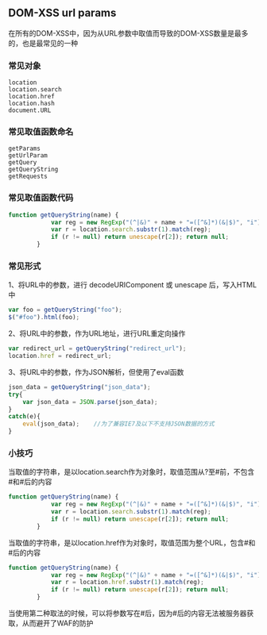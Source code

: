 ## DOM-XSS url params

在所有的DOM-XSS中，因为从URL参数中取值而导致的DOM-XSS数量是最多的，也是最常见的一种

### 常见对象
```
location
location.search
location.href
location.hash
document.URL
```

### 常见取值函数命名
```
getParams
getUrlParam
getQuery
getQueryString
getRequests
```

### 常见取值函数代码
```javascript
function getQueryString(name) {
            var reg = new RegExp("(^|&)" + name + "=([^&]*)(&|$)", "i");
            var r = location.search.substr(1).match(reg);
            if (r != null) return unescape(r[2]); return null;
        }
```

### 常见形式
1、将URL中的参数，进行 decodeURIComponent 或 unescape 后，写入HTML中
```javascript
var foo = getQueryString("foo");
$("#foo").html(foo);
```

2、将URL中的参数，作为URL地址，进行URL重定向操作
```javascript
var redirect_url = getQueryString("redirect_url");
location.href = redirect_url;
```

3、将URL中的参数，作为JSON解析，但使用了eval函数
```javascript
json_data = getQueryString("json_data");
try{
	var json_data = JSON.parse(json_data);
}
catch(e){
	eval(json_data);	//为了兼容IE7及以下不支持JSON数据的方式
}
```

### 小技巧
当取值的字符串，是以location.search作为对象时，取值范围从?至#前，不包含#和#后的内容
```javascript
function getQueryString(name) {
            var reg = new RegExp("(^|&)" + name + "=([^&]*)(&|$)", "i");
            var r = location.search.substr(1).match(reg);
            if (r != null) return unescape(r[2]); return null;
        }
```
当取值的字符串，是以location.href作为对象时，取值范围为整个URL，包含#和#后的内容
```javascript
function getQueryString(name) {
            var reg = new RegExp("(^|&)" + name + "=([^&]*)(&|$)", "i");
            var r = location.href.substr(1).match(reg);
            if (r != null) return unescape(r[2]); return null;
        }
```
当使用第二种取法的时候，可以将参数写在#后，因为#后的内容无法被服务器获取，从而避开了WAF的防护
